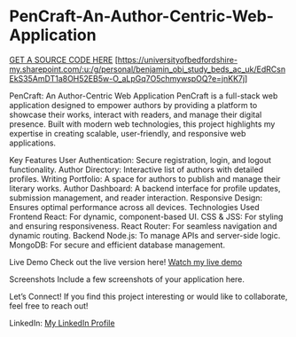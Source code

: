 # PenCraft-An-Author-Centric-Web-Application
[GET A SOURCE CODE HERE](https://universityofbedfordshire-my.sharepoint.com/:u:/g/personal/benjamin_obi_study_beds_ac_uk/EdRCsnEkS35AmDT1a8OH52EB5w-O_aLpGq7O5chmywspOQ?e=jnKK7j)  [https://universityofbedfordshire-my.sharepoint.com/:u:/g/personal/benjamin_obi_study_beds_ac_uk/EdRCsnEkS35AmDT1a8OH52EB5w-O_aLpGq7O5chmywspOQ?e=jnKK7j]

PenCraft: An Author-Centric Web Application
PenCraft is a full-stack web application designed to empower authors by providing a platform to showcase their works, interact with readers, and manage their digital presence. Built with modern web technologies, this project highlights my expertise in creating scalable, user-friendly, and responsive web applications.

Key Features
User Authentication: Secure registration, login, and logout functionality.
Author Directory: Interactive list of authors with detailed profiles.
Writing Portfolio: A space for authors to publish and manage their literary works.
Author Dashboard: A backend interface for profile updates, submission management, and reader interaction.
Responsive Design: Ensures optimal performance across all devices.
Technologies Used
Frontend
React: For dynamic, component-based UI.
CSS & JSS: For styling and ensuring responsiveness.
React Router: For seamless navigation and dynamic routing.
Backend
Node.js: To manage APIs and server-side logic.
MongoDB: For secure and efficient database management.

Live Demo
Check out the live version here! [Watch my live demo](https://universityofbedfordshire-my.sharepoint.com/personal/benjamin_obi_study_beds_ac_uk/_layouts/15/stream.aspx?id=%2Fpersonal%2Fbenjamin_obi_study_beds_ac_uk%2FDocuments%2FPrecious%2F20250115_162221000_iOS%2EMOV&ga=1&referrer=StreamWebApp%2EWeb&referrerScenario=AddressBarCopied%2Eview%2Eb41a6bae-e018-4dce-a98c-4be7b7621979)

Screenshots
Include a few screenshots of your application here.

Let’s Connect!
If you find this project interesting or would like to collaborate, feel free to reach out!

LinkedIn: [My LinkedIn Profile](https://www.linkedin.com/in/benjamin-obi)
